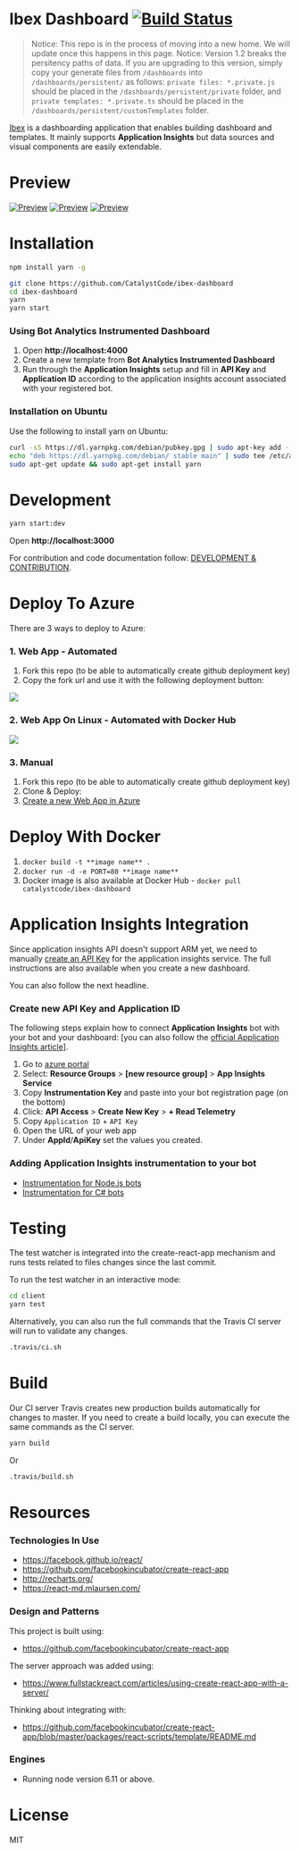 # Ibex Dashboard [![Build Status](https://travis-ci.org/CatalystCode/ibex-dashboard.png?branch=master)](https://travis-ci.org/CatalystCode/ibex-dashboard)

> Notice: This repo is in the process of moving into a new home. We will update once this happens in this page.
> Notice: Version 1.2 breaks the persitency paths of data. If you are upgrading to this version, simply copy your generate files from `/dashboards` into `/dashboards/persistent/` as follows: 
> `private files: *.private.js` should be placed in the `/dashboards/persistent/private` folder, and 
> `private templates: *.private.ts` should be placed in the `/dashboards/persistent/customTemplates` folder.

[Ibex](http://aka.ms/ibex) is a dashboarding application that enables building dashboard and templates.
It mainly supports **Application Insights** but data sources and visual components are easily extendable.

# Preview

[![Preview](/docs/images/bot-fmk-dashboard.png)](/docs/images/bot-fmk-dashboard.png)
[![Preview](/docs/images/bot-fmk-dashboard-msgs.png)](/docs/images/bot-fmk-dashboard-msgs.png)
[![Preview](/docs/images/bot-fmk-dashboard-intent.png)](/docs/images/bot-fmk-dashboard-intent.png)

# Installation

```bash
npm install yarn -g

git clone https://github.com/CatalystCode/ibex-dashboard
cd ibex-dashboard
yarn
yarn start
```

### Using Bot Analytics Instrumented Dashboard

1. Open **http://localhost:4000**
2. Create a new template from **Bot Analytics Instrumented Dashboard**
3. Run through the **Application Insights** setup and fill in **API Key** and **Application ID** according to the application insights account associated with your registered bot.


### Installation on Ubuntu

Use the following to install yarn on Ubuntu:

```bash
curl -sS https://dl.yarnpkg.com/debian/pubkey.gpg | sudo apt-key add -
echo "deb https://dl.yarnpkg.com/debian/ stable main" | sudo tee /etc/apt/sources.list.d/yarn.list
sudo apt-get update && sudo apt-get install yarn
```

# Development

```bash
yarn start:dev
```

Open **http://localhost:3000**

For contribution and code documentation follow:
[DEVELOPMENT & CONTRIBUTION](/docs/README.md).

# Deploy To Azure

There are 3 ways to deploy to Azure:

### 1. Web App - Automated

1. Fork this repo (to be able to automatically create github deployment key)
2. Copy the fork url and use it with the following deployment button:

<a href="https://portal.azure.com/#create/Microsoft.Template/uri/https%3A%2F%2Fraw.githubusercontent.com%2Ftorosent%2Fibex-dashboard%2Fmaster%2Fscripts%2Fdeployment%2Fwebapp%2Fazuredeploy.json" target="_blank">
    <img src="http://azuredeploy.net/deploybutton.png"/>
</a>

### 2. Web App On Linux - Automated with Docker Hub

<a href="https://portal.azure.com/#create/Microsoft.Template/uri/https%3A%2F%2Fraw.githubusercontent.com%2FCatalystCode%2Fibex-dashboard%2Fmaster%2Fscripts%2Fdeployment%2Fwebapponlinux%2Fazuredeploy.json" target="_blank">
    <img src="http://azuredeploy.net/deploybutton.png"/>
</a>

### 3. Manual

1. Fork this repo (to be able to automatically create github deployment key)
2. Clone & Deploy:
3. [Create a new Web App in Azure](https://docs.microsoft.com/en-us/azure/app-service-web/app-service-continuous-deployment)

# Deploy With Docker

1. `docker build -t **image name** .`
2. `docker run -d -e PORT=80 **image name** `
3. Docker image is also available at Docker Hub - `docker pull catalystcode/ibex-dashboard`

# Application Insights Integration

Since application insights API doesn't support ARM yet, we need to manually [create an API Key](https://dev.applicationinsights.io/documentation/Authorization/API-key-and-App-ID) for the application insights service.
The full instructions are also available when you create a new dashboard.

You can also follow the next headline.

### Create new API Key and Application ID

The following steps explain how to connect **Application Insights** bot with your bot and your dashboard:
[you can also follow the [official Application Insights article](https://dev.applicationinsights.io/documentation/Authorization/API-key-and-App-ID)].

1. Go to [azure portal](https://portal.azure.com)
2. Select: **Resource Groups** > **[new resource group]** > **App Insights Service**
3. Copy **Instrumentation Key** and paste into your bot registration page (on the bottom)
4. Click: **API Access** > **Create New Key** > **+ Read Telemetry**
5. Copy `Application ID` + `API Key`
6. Open the URL of your web app
7. Under **AppId**/**ApiKey** set the values you created.

### Adding Application Insights instrumentation to your bot
- [Instrumentation for Node.js bots](https://github.com/CatalystCode/botbuilder-instrumentation)
- [Instrumentation for C# bots](https://github.com/CatalystCode/botbuilder-instrumentation-cs)

# Testing
The test watcher is integrated into the create-react-app mechanism and runs tests related to files changes since the last commit.

To run the test watcher in an interactive mode:

```bash
cd client
yarn test
```

Alternatively, you can also run the full commands that the Travis CI server
will run to validate any changes.

```bash
.travis/ci.sh
```

# Build
Our CI server Travis creates new production builds automatically for changes
to master. If you need to create a build locally, you can execute the same
commands as the CI server.

```bash
yarn build
```

Or

```bash
.travis/build.sh
```

# Resources

### Technologies In Use

* https://facebook.github.io/react/
* https://github.com/facebookincubator/create-react-app
* http://recharts.org/
* https://react-md.mlaursen.com/

### Design and Patterns
This project is built using:

* https://github.com/facebookincubator/create-react-app

The server approach was added using:

* https://www.fullstackreact.com/articles/using-create-react-app-with-a-server/

Thinking about integrating with:

* https://github.com/facebookincubator/create-react-app/blob/master/packages/react-scripts/template/README.md


### Engines

* Running node version 6.11 or above. 

# License
MIT
